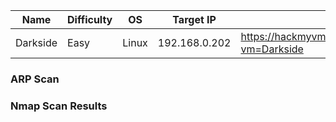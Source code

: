 | Name     | Difficulty | OS    | Target IP     | Link                                                 |
| -------- | ---------- | ----- | ------------- | ---------------------------------------------------- |
| Darkside | Easy       | Linux | 192.168.0.202 | https://hackmyvm.eu/machines/machine.php?vm=Darkside |


### ARP Scan



### Nmap Scan Results


